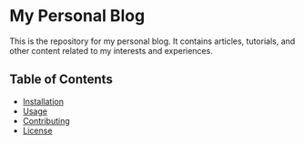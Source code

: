 # My Personal Blog

This is the repository for my personal blog. It contains articles, tutorials, and other content related to my interests and experiences.

## Table of Contents

- [Installation](#installation)
- [Usage](#usage)
- [Contributing](#contributing)
- [License](#license)
